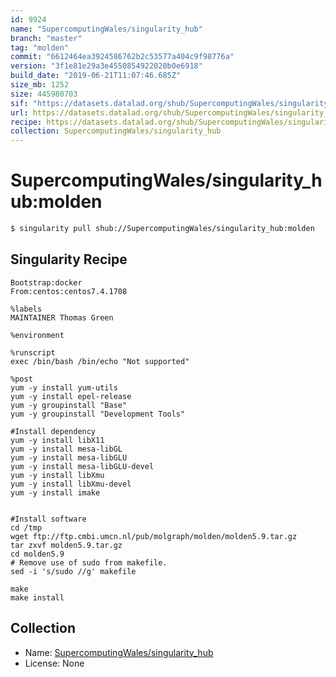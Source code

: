 ```yaml
---
id: 9924
name: "SupercomputingWales/singularity_hub"
branch: "master"
tag: "molden"
commit: "6612464ea3924586762b2c53577a404c9f98776a"
version: "3f1e81e29a3e4550854922020b0e6918"
build_date: "2019-06-21T11:07:46.685Z"
size_mb: 1252
size: 445980703
sif: "https://datasets.datalad.org/shub/SupercomputingWales/singularity_hub/molden/2019-06-21-6612464e-3f1e81e2/3f1e81e29a3e4550854922020b0e6918.simg"
url: https://datasets.datalad.org/shub/SupercomputingWales/singularity_hub/molden/2019-06-21-6612464e-3f1e81e2/
recipe: https://datasets.datalad.org/shub/SupercomputingWales/singularity_hub/molden/2019-06-21-6612464e-3f1e81e2/Singularity
collection: SupercomputingWales/singularity_hub
---
```


# SupercomputingWales/singularity_hub:molden

```bash
$ singularity pull shub://SupercomputingWales/singularity_hub:molden
```

## Singularity Recipe

```singularity
Bootstrap:docker  
From:centos:centos7.4.1708

%labels
MAINTAINER Thomas Green

%environment

%runscript
exec /bin/bash /bin/echo "Not supported"

%post  
yum -y install yum-utils
yum -y install epel-release
yum -y groupinstall "Base"
yum -y groupinstall "Development Tools"

#Install dependency
yum -y install libX11
yum -y install mesa-libGL
yum -y install mesa-libGLU
yum -y install mesa-libGLU-devel
yum -y install libXmu
yum -y install libXmu-devel
yum -y install imake


#Install software
cd /tmp
wget ftp://ftp.cmbi.umcn.nl/pub/molgraph/molden/molden5.9.tar.gz
tar zxvf molden5.9.tar.gz
cd molden5.9
# Remove use of sudo from makefile.
sed -i 's/sudo //g' makefile

make
make install
```

## Collection

 - Name: [SupercomputingWales/singularity_hub](https://github.com/SupercomputingWales/singularity_hub)
 - License: None


